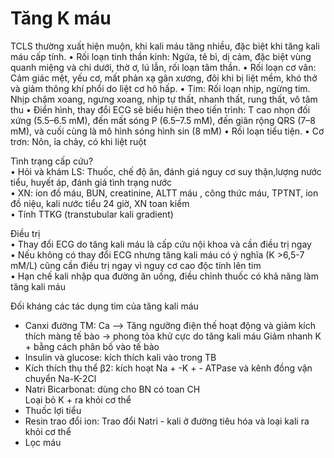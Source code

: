 # Tăng K máu
TCLS thường xuất hiện muộn, khi kali máu tăng nhiều, đặc biệt khi tăng kali máu cấp tính.
• Rối loạn tinh thần kinh: Ngứa, tê bì, dị cảm, đặc biệt vùng quanh miệng và chi dưới, thờ ơ, lú lẫn, rối loạn tâm thần.
• Rối loạn cơ vân: Cảm giác mệt, yếu cơ, mất phản xạ gân xương, đôi khi bị liệt mềm, khó thở và giảm thông khí phổi do liệt cơ hô hấp.
• Tim: Rối loạn nhịp, ngừng tim. Nhịp chậm xoang, ngưng xoang, nhịp tự thất, nhanh thất, rung thất, vô tâm thu
• Điển hình, thay đổi ECG sẽ biểu hiện theo tiến trình: T cao nhọn đối xứng (5.5–6.5 mM), đến mất sóng P (6.5–7.5 mM), đến giãn rộng QRS (7–8 mM), và cuối cùng là mô hình sóng hình sin (8 mM)
• Rối loạn tiểu tiện.
• Cơ trơn: Nôn, ỉa chảy, có khi liệt ruột

Tình trạng cấp cứu?  
• Hỏi và khám LS: Thuốc, chế độ ăn, đánh giá nguy cơ suy thận,lượng nước tiểu, huyết áp, đánh giá tình trạng nước  
• XN: ion đồ máu, BUN, creatinine, ALTT máu , công thức máu, TPTNT, ion đồ niệu, kali nước tiểu 24 giờ, XN toan kiềm  
• Tính TTKG (transtubular kali gradient)

Điều trị  
• Thay đổi ECG do tăng kali máu là cấp cứu nội khoa và cần điều trị ngay  
• Nếu không có thay đổi ECG nhưng tăng kali máu có ý nghĩa (K >6,5-7 mM/L) cũng cần điều trị ngay vì nguy cơ cao độc tính lên tim  
• Hạn chế kali nhập qua đường ăn uống, điều chỉnh thuốc có khả năng làm tăng kali máu


Đối kháng các tác dụng tim của tăng kali máu  
- Canxi đường TM: Ca --> Tăng ngưỡng điện thế hoạt động và giảm kích thích màng tế bào -> phong tỏa khử cực do tăng kali máu
Giảm nhanh K + bằng cách phân bố vào tế bào  
- Insulin và glucose: kích thích kali vào trong TB 
- Kích thích thụ thể β2: kích hoạt Na + -K + - ATPase và kênh đồng vận chuyển Na-K-2Cl  
- Natri Bicarbonat: dùng cho BN có toan CH  
Loại bỏ K + ra khỏi cơ thể 
- Thuốc lợi tiểu  
- Resin trao đổi ion: Trao đổi Natri - kali ở 	đường tiêu hóa và loại kali ra khỏi cơ thể  
- Lọc máu